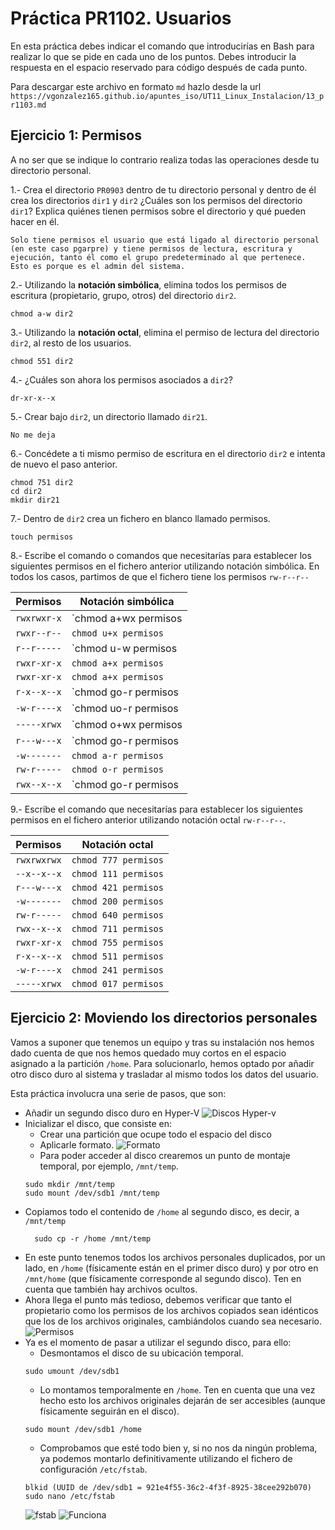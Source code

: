 # Práctica PR1102. Usuarios

En esta práctica debes indicar el comando que introducirías en Bash para realizar lo que se pide en cada uno de los puntos. Debes introducir la respuesta en el espacio reservado para código después de cada punto.

Para descargar este archivo en formato `md` hazlo desde la url `https://vgonzalez165.github.io/apuntes_iso/UT11_Linux_Instalacion/13_pr1103.md`


## Ejercicio 1: Permisos

A no ser que se indique lo contrario realiza todas las operaciones desde tu directorio personal.

1.- Crea el directorio `PR0903` dentro de tu directorio personal y dentro de él crea los directorios `dir1` y `dir2` ¿Cuáles son los permisos del directorio `dir1`? Explica quiénes tienen permisos sobre el directorio y qué pueden hacer en él.

```
Solo tiene permisos el usuario que está ligado al directorio personal (en este caso pgarpre) y tiene permisos de lectura, escritura y ejecución, tanto él como el grupo predeterminado al que pertenece. Esto es porque es el admin del sistema.
```

2.- Utilizando   la   **notación   simbólica**, elimina   todos   los   permisos de   escritura (propietario, grupo, otros) del directorio `dir2`.

```
chmod a-w dir2
```

3.-	Utilizando la **notación octal**, elimina el permiso de lectura del directorio `dir2`, al resto de los usuarios.

```
chmod 551 dir2
```

4.- ¿Cuáles son ahora los permisos asociados a `dir2`?

```
dr-xr-x--x
```

5.- Crear bajo `dir2`, un directorio llamado `dir21`.

```
No me deja
```

6.- Concédete a ti mismo permiso de escritura en el directorio `dir2` e intenta de nuevo el paso anterior.

```
chmod 751 dir2
cd dir2
mkdir dir21
```

7.- Dentro de `dir2` crea un fichero en blanco llamado permisos.

```
touch permisos
```

8.- Escribe el comando o comandos que necesitarías para establecer los siguientes permisos en el fichero anterior utilizando notación simbólica. En todos los casos, partimos de que el fichero tiene los permisos `rw-r--r--`

| Permisos      | Notación simbólica                                                             |
| ------------- | ------------------------------------------------------------------------------ |
| `rwxrwxr-x`   | `chmod a+wx permisos | chmod o-w permisos`                                     |     
| `rwxr--r--`   | `chmod u+x permisos`                                                           |     
| `r--r-----`   | `chmod u-w permisos | chmod o-r permisos`                                      |     
| `rwxr-xr-x`   | `chmod a+x permisos`                                                           |     
| `rwxr-xr-x`   | `chmod a+x permisos`                                                           |     
| `r-x--x--x`   | `chmod go-r permisos | chmod u-w permisos | chmod a+x permisos`                |     
| `-w-r----x`   | `chmod uo-r permisos | chmod o+x permisos`                                     |     
| `-----xrwx`   | `chmod o+wx permisos | chmod ug-rw permisos | chmod g+x permisos`              |     
| `r---w---x`   | `chmod go-r permisos|chmod u-w permisos|chmod g+w permisos|chmod o+x permisos` |     
| `-w-------`   | `chmod a-r permisos`                                                           |     
| `rw-r-----`   | `chmod o-r permisos`                                                           |     
| `rwx--x--x`   | `chmod go-r permisos | chmod a+x permisos`                                     |     

9.- Escribe el comando que necesitarías para establecer los siguientes permisos en el fichero anterior utilizando notación octal `rw-r--r--`.

| Permisos      | Notación octal                          |
| ------------- | --------------------------------------- |
| `rwxrwxrwx`   | `chmod 777 permisos`                    |
| `--x--x--x`   | `chmod 111 permisos`                    |
| `r---w---x`   | `chmod 421 permisos`                    |
| `-w-------`   | `chmod 200 permisos`                    |
| `rw-r-----`   | `chmod 640 permisos`                    |
| `rwx--x--x`   | `chmod 711 permisos`                    |
| `rwxr-xr-x`   | `chmod 755 permisos`                    |
| `r-x--x--x`   | `chmod 511 permisos`                    |
| `-w-r----x`   | `chmod 241 permisos`                    |
| `-----xrwx`   | `chmod 017 permisos`                    |


## Ejercicio 2: Moviendo los directorios personales

Vamos a suponer que tenemos un equipo y tras su instalación nos hemos dado cuenta de que nos hemos quedado muy cortos en el espacio asignado a la partición `/home`. Para solucionarlo, hemos optado por añadir otro disco duro al sistema y trasladar al mismo todos los datos del usuario. 

Esta práctica involucra una serie de pasos, que son:

- Añadir un segundo disco duro en Hyper-V
  ![Discos Hyper-v](./img/h-v_pr1102.jpg)
- Inicializar el disco, que consiste en:
    - Crear una partición que ocupe todo el espacio del disco
    - Aplicarle formato.
        ![Formato](./img/formato.jpg)
    - Para poder acceder al disco crearemos un punto de montaje temporal, por ejemplo, `/mnt/temp`.
    ```
    sudo mkdir /mnt/temp
    sudo mount /dev/sdb1 /mnt/temp
    ```
- Copiamos todo el contenido de `/home` al segundo disco, es decir, a `/mnt/temp`
  ```
    sudo cp -r /home /mnt/temp
  ```
- En este punto tenemos todos los archivos personales duplicados, por un lado, en `/home` (físicamente están en el primer disco duro) y por otro en `/mnt/home` (que físicamente corresponde al segundo disco). Ten en cuenta que también hay archivos ocultos.
- Ahora llega el punto más tedioso, debemos verificar que tanto el propietario como los permisos de los archivos copiados sean idénticos que los de los archivos originales, cambiándolos cuando sea necesario.
  ![Permisos](./img/permisos.jpg)
- Ya es el momento de pasar a utilizar el segundo disco, para ello:
    - Desmontamos el disco de su ubicación temporal.
    ```
    sudo umount /dev/sdb1
    ```
    - Lo montamos temporalmente en `/home`. Ten en cuenta que una vez hecho esto los archivos originales dejarán de ser accesibles (aunque físicamente seguirán en el disco).
    ```
    sudo mount /dev/sdb1 /home
    ``` 
    - Comprobamos que esté todo bien y, si no nos da ningún problema, ya podemos montarlo definitivamente utilizando el fichero de configuración `/etc/fstab`.
    ```
    blkid (UUID de /dev/sdb1 = 921e4f55-36c2-4f3f-8925-38cee292b070)
    sudo nano /etc/fstab
    ``` 
    ![fstab](./img/nano.jpg)
    ![Funciona](./img/funciona.jpg)